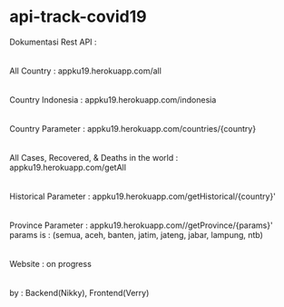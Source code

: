 # api-track-covid19
Dokumentasi Rest API : <br><br>\
                All Country : appku19.herokuapp.com/all <br><br>\
                Country Indonesia : appku19.herokuapp.com/indonesia <br><br>\
                Country Parameter : appku19.herokuapp.com/countries/{country} <br><br>\
                All Cases, Recovered, & Deaths in the world : appku19.herokuapp.com/getAll <br><br>\
                Historical Parameter : appku19.herokuapp.com/getHistorical/{country}' <br><br>\
                Province Parameter : appku19.herokuapp.com//getProvince/{params}'\
                params is : (semua, aceh, banten, jatim, jateng, jabar, lampung, ntb)<br><br>\
                Website : on progress<br><br>\
                by : Backend(Nikky), Frontend(Verry)

